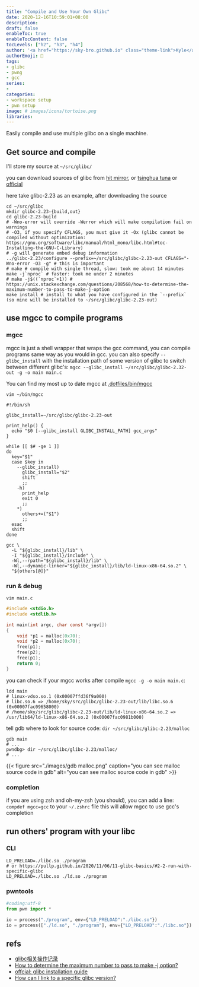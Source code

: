 ```yaml
---
title: "Compile and Use Your Own Glibc"
date: 2020-12-16T10:59:01+08:00
description:
draft: false
enableToc: true
enableTocContent: false
tocLevels: ["h2", "h3", "h4"]
author: '<a href="https://sky-bro.github.io" class="theme-link">Kyle</a>'
authorEmoji: 🦂
tags:
- glibc
- pwng
- gcc
series:
-
categories:
- workspace setup
- pwn setup
image: # images/icons/tortoise.png
libraries:
---
```

Easily compile and use multiple glibc on a single machine. 

<!--more-->

## Get source and compile

I'll store my source at `~/src/glibc/`

you can download sources of glibc from [hit mirror](http://mirrors.hit.edu.cn/gnu/glibc/), or [tsinghua tuna](https://mirrors.tuna.tsinghua.edu.cn/gnu/glibc/) or [official](https://ftp.gnu.org/gnu/glibc/)

here take glibc-2.23 as an example, after downloading the source

```shell
cd ~/src/glibc
mkdir glibc-2.23-{build,out}
cd glibc-2.23-build
# -Wno-error will override -Werror which will make compilation fail on warnings
# -O3, if you specify CFLAGS, you must give it -Ox (glibc cannot be compiled without optimization: https://gnu.org/software/libc/manual/html_mono/libc.html#toc-Installing-the-GNU-C-Library)
# -g will generate embed debug information
../glibc-2.23/configure --prefix=~/src/glibc/glibc-2.23-out CFLAGS="-Wno-error -O3 -g" # this is important
# make # compile with single thread, slow: took me about 14 minutes
make -j`nproc` # faster: took me under 2 minutes
# make -j$((`nproc`+1)) # https://unix.stackexchange.com/questions/208568/how-to-determine-the-maximum-number-to-pass-to-make-j-option
make install # install to what you have configured in the `--prefix` (so mine will be installed to ~/src/glibc/glibc-2.23-out)
```

## use mgcc to compile programs

### mgcc

mgcc is just a shell wrapper that wraps the gcc command, you can compile programs same way as you would in gcc.
you can also specify `--glibc_install` with the installation path of some version of glibc to switch between different glibc's: `mgcc --glibc_install ~/src/glibc/glibc-2.32-out -g -o main main.c`

You can find my most up to date mgcc at [.dotfiles/bin/mgcc](https://github.com/sky-bro/.dotfiles/blob/master/bin/mgcc)

`vim ~/bin/mgcc`

```shell
#!/bin/sh

glibc_install=~/src/glibc/glibc-2.23-out

print_help() {
  echo "$0 [--glibc_install GLIBC_INSTALL_PATH] gcc_args"
}

while [[ $# -ge 1 ]]
do
  key="$1"
  case $key in
    --glibc_install)
      glibc_install="$2"
      shift
      ;;
    -h)
      print_help
      exit 0
      ;;
    *)
      others+=("$1")
      ;;
  esac
  shift
done

gcc \
  -L "${glibc_install}/lib" \
  -I "${glibc_install}/include" \
  -Wl,--rpath="${glibc_install}/lib" \
  -Wl,--dynamic-linker="${glibc_install}/lib/ld-linux-x86-64.so.2" \
  "${others[@]}"
```

### run & debug

`vim main.c`

```c
#include <stdio.h>
#include <stdlib.h>

int main(int argc, char const *argv[])
{
    void *p1 = malloc(0x70);
    void *p2 = malloc(0x70);
    free(p1);
    free(p2);
    free(p1);
    return 0;
}
```

you can check if your mgcc works after compile `mgcc -g -o main main.c`:

```shell
ldd main
# linux-vdso.so.1 (0x00007ffd36f9a000)
# libc.so.6 => /home/sky/src/glibc/glibc-2.23-out/lib/libc.so.6 (0x00007fac09658000)
# /home/sky/src/glibc/glibc-2.23-out/lib/ld-linux-x86-64.so.2 => /usr/lib64/ld-linux-x86-64.so.2 (0x00007fac0981b000)
```

tell gdb where to look for source code: `dir ~/src/glibc/glibc-2.23/malloc`

```shell
gdb main
# ...
pwndbg> dir ~/src/glibc/glibc-2.23/malloc/
# ...
```

{{< figure src="./images/gdb malloc.png" caption="you can see malloc source code in gdb" alt="you can see malloc source code in gdb" >}}

### completion

if you are using zsh and oh-my-zsh (you should), you can add a line: `compdef mgcc=gcc` to your `~/.zshrc` file
this will allow mgcc to use gcc's completion

## run others' program with your libc

### CLI

```shell
LD_PRELOAD=./libc.so ./program
# or https://pullp.github.io/2020/11/06/11-glibc-basics/#2-2-run-with-specific-glibc
LD_PRELOAD=./libc.so ./ld.so ./program
```

### pwntools

```python
#coding:utf-8
from pwn import *

io = process("./program", env={"LD_PRELOAD":"./libc.so"})
io = process(["./ld.so", "./program"], env={"LD_PRELOAD":"./libc.so"})
```

## refs

* [glibc相关操作记录](https://pullp.github.io/2020/11/06/11-glibc-basics)
* [How to determine the maximum number to pass to make -j option?](https://unix.stackexchange.com/questions/208568/how-to-determine-the-maximum-number-to-pass-to-make-j-option)
* [offcial: glibc installation guide](https://gnu.org/software/libc/manual/html_mono/libc.html#toc-Installing-the-GNU-C-Library)
* [How can I link to a specific glibc version?](https://stackoverflow.com/questions/2856438/how-can-i-link-to-a-specific-glibc-version)
